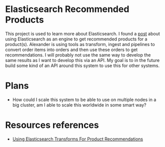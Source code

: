 # Elasticsearch Recommended Products
This project is used to learn more about Elasticsearch. I found a [post](https://spinscale.de/posts/2021-12-08-using-elasticsearch-transforms-for-product-recommendations.html) about using Elasticsearch as an engine to get recommended products for a product(s). Alexander is using tools as transform, ingest and pipelines to convert order items into orders and then use these orders to get recommendations. I will probably not use the same way to develop the same results as I want to develop this via an API. My goal is to in the future build some kind of an API around this system to use this for other systems.

# Plans
- How could I scale this system to be able to use on multiple nodes in a big cluster, am I able to scale this worldwide in some smart way?

# Resources references
- [Using Elasticsearch Transforms For Product Recommendations](https://spinscale.de/posts/2021-12-08-using-elasticsearch-transforms-for-product-recommendations.html)